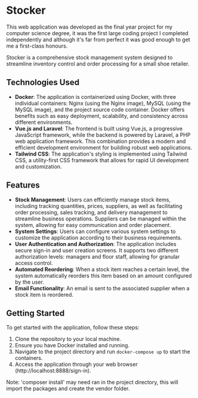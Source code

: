 # Stocker

This web application was developed as the final year project for my computer science degree, it was the first large coding project I completed independently and although it's far from perfect it was good enough to get me a first-class honours.

Stocker is a comprehensive stock management system designed to streamline inventory control and order processing for a small shoe retailer.

## Technologies Used

- **Docker**: The application is containerized using Docker, with three individual containers: Nginx (using the Nginx image), MySQL (using the MySQL image), and the project source code container. Docker offers benefits such as easy deployment, scalability, and consistency across different environments.
- **Vue.js and Laravel**: The frontend is built using Vue.js, a progressive JavaScript framework, while the backend is powered by Laravel, a PHP web application framework. This combination provides a modern and efficient development environment for building robust web applications.
- **Tailwind CSS**: The application's styling is implemented using Tailwind CSS, a utility-first CSS framework that allows for rapid UI development and customization.

## Features

- **Stock Management**: Users can efficiently manage stock items, including tracking quantities, prices, suppliers, as well as facilitating order processing, sales tracking, and delivery management to streamline business operations. Suppliers can be managed within the system, allowing for easy communication and order placement.
- **System Settings**: Users can configure various system settings to customize the application according to their business requirements.
- **User Authentication and Authorization**: The application includes secure sign-in and user creation screens. It supports two different authorization levels: managers and floor staff, allowing for granular access control.
- **Automated Reordering**: When a stock item reaches a certain level, the system automatically reorders this item based on an amount configured by the user.
- **Email Functionality**: An email is sent to the associated supplier when a stock item is reordered.

## Getting Started

To get started with the application, follow these steps:

1. Clone the repository to your local machine.
2. Ensure you have Docker installed and running.
3. Navigate to the project directory and run `docker-compose up` to start the containers.
4. Access the application through your web browser (http://localhost:8888/sign-in).

Note: 'composer install' may need ran in the project directory, this will import the packages and create the vendor folder.
